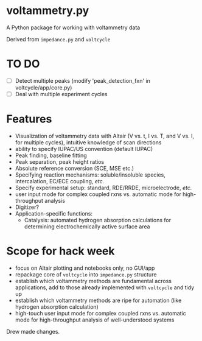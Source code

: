 # voltammetry.py
A Python package for working with voltammetry data

Derived from `impedance.py` and `voltcycle`

# TO DO
- [ ] Detect multiple peaks (modify 'peak_detection_fxn' in voltcycle/app/core.py)
- [ ] Deal with multiple experiment cycles

# Features
- Visualization of voltammetry data with Altair (V vs. t, I vs. T, and V vs. I, for multiple cycles), intuitive knowledge of scan directions
- ability to specify IUPAC/US convention (default IUPAC)
- Peak finding, baseline fitting
- Peak separation, peak height ratios
- Absolute reference conversion (SCE, MSE etc.)
- Specifying reaction mechanisms: soluble/insoluble species, intercalation, EC/ECE coupling, *etc.*
- Specify experimental setup: standard, RDE/RRDE, microelectrode, *etc.*
- user input mode for complex coupled rxns vs. automatic mode for high-throughput analysis
- Digitizer?
- Application-specific functions:
  - Catalysis: automated hydrogen absorption calculations for determining electrochemically active surface area

# Scope for hack week
- focus on Altair plotting and notebooks only, no GUI/app
- repackage core of `voltcycle` into `impedance.py` structure
- establish which voltammetry methods are fundamental across applications, add to those already implemented with `voltcycle` and tidy up
- establish which voltammetry methods are ripe for automation (like hydrogen absorption calculation)
- high-touch user input mode for complex coupled rxns vs. automatic mode for high-throughput analysis of well-understood systems

Drew made changes.
